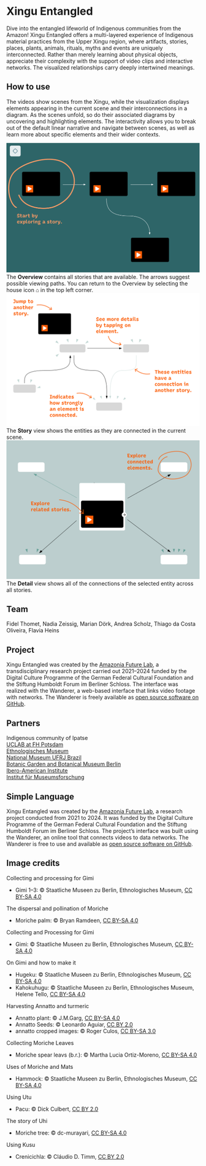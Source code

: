 # Xingu Entangled

Dive into the entangled lifeworld of Indigenous communities from the Amazon! Xingu Entangled offers a multi-layered experience of Indigenous material practices from the Upper Xingu region, where artifacts, stories, places, plants, animals, rituals, myths and events are uniquely interconnected. Rather than merely learning about physical objects, appreciate their complexity with the support of video clips and interactive networks. The visualized relationships carry deeply intertwined meanings. 

## How to use  
The videos show scenes from the Xingu, while the visualization displays elements appearing in the current scene and their interconnections in a diagram. As the scenes unfold, so do their associated diagrams by uncovering and highlighting elements. The interactivity allows you to break out of the default linear narrative and navigate between scenes, as well as learn more about specific elements and their wider contexts.  

![overview](overview_EN.png)  
The **Overview** contains all stories that are available. The arrows suggest possible viewing paths. You can return to the Overview by selecting the house icon ⌂ in the top left corner.  
![storyview](storyview_EN.png)  
The **Story** view shows the entities as they are connected in the current scene.  
![detailview](detailview_EN.png)  
The **Detail** view shows all of the connections of the selected entity across all stories.  

## Team  
Fidel Thomet, Nadia Zeissig, Marian Dörk, Andrea Scholz, Thiago da Costa Oliveira, Flavia Heins  

## Project
Xingu Entangled was created by the [Amazonia Future Lab](https://amazoniafuturelab.fh-potsdam.de), a transdisciplinary research project carried out 2021–2024 funded by the Digital Culture Programme of the German Federal Cultural Foundation and the Stiftung Humboldt Forum im Berliner Schloss. The interface was realized with the Wanderer, a web-based interface that links video footage with networks. The Wanderer is freely available as [open source software on GitHub](https://github.com/uclab-potsdam/wanderer).  

## Partners  
Indigenous community of Ipatse  
[UCLAB at FH Potsdam](https://uclab.fh-potsdam.de/)   
[Ethnologisches Museum](https://www.smb.museum/en/museums-institutions/ethnologisches-museum/home/)  
[National Museum UFRJ Brazil](https://www.museunacional.ufrj.br/)  
[Botanic Garden and Botanical Museum Berlin](https://www.bo.berlin/en)  
[Ibero-American Institute](https://www.iai.spk-berlin.de/en/home.html)  
[Institut für Museumsforschung](https://www.smb.museum/museen-einrichtungen/institut-fuer-museumsforschung/home/)  

## Simple Language
Xingu Entangled was created by the [Amazonia Future Lab](https://amazoniafuturelab.fh-potsdam.de), a research project conducted from 2021 to 2024. It was funded by the Digital Culture Programme of the German Federal Cultural Foundation and the Stiftung Humboldt Forum im Berliner Schloss. The project’s interface was built using the Wanderer, an online tool that connects videos to data networks. The Wanderer is free to use and available as [open source software on GitHub](https://github.com/uclab-potsdam/wanderer).

## Image credits  
Collecting and processing for Gimi  
- Gimi 1–3: © Staatliche Museen zu Berlin, Ethnologisches Museum, [CC BY-SA 4.0](https://creativecommons.org/licenses/by-nc/4.0/)  

The dispersal and pollination of Moriche  
- Moriche palm: © Bryan Ramdeen, [CC BY-SA 4.0](https://creativecommons.org/licenses/by-nc/4.0/)  

Collecting and Processing for Gimi
- Gimi: © Staatliche Museen zu Berlin, Ethnologisches Museum, [CC BY-SA 4.0](https://creativecommons.org/licenses/by-nc/4.0/)  

On Gimi and how to make it
- Hugeku: © Staatliche Museen zu Berlin, Ethnologisches Museum, [CC BY-SA 4.0](https://creativecommons.org/licenses/by-nc/4.0/)
- Kahokuhugu: © Staatliche Museen zu Berlin, Ethnologisches Museum, Helene Tello, [CC BY-SA 4.0](https://creativecommons.org/licenses/by-nc/4.0/)


Harvesting Annatto and turmeric
- Annatto plant: © J.M.Garg, [CC BY-SA 4.0](https://creativecommons.org/licenses/by-nc/4.0/)  
- Annatto Seeds: © Leonardo Aguiar, [CC BY 2.0](https://creativecommons.org/licenses/by/2.0/)  
- annatto cropped images: © Roger Culos, [CC BY-SA 3.0](https://creativecommons.org/licenses/by-sa/3.0/deed.en)  

Collecting Moriche Leaves
- Moriche spear leavs (b.r.): © Martha Lucia Ortiz-Moreno, [CC BY-SA 4.0](https://creativecommons.org/licenses/by-nc/4.0/)  

Uses of Moriche and Mats
- Hammock: © Staatliche Museen zu Berlin, Ethnologisches Museum, [CC BY-SA 4.0](https://creativecommons.org/licenses/by-nc/4.0/)  

Using Utu
- Pacu: © Dick Culbert, [CC BY 2.0](https://creativecommons.org/licenses/by/2.0/)  

The story of Uhi
- Moriche tree: © dc-murayari, [CC BY-SA 4.0](https://creativecommons.org/licenses/by-nc/4.0/)  

Using Kusu
- Crenicichla: © Cláudio D. Timm, [CC BY 2.0](https://creativecommons.org/licenses/by/2.0/)  
